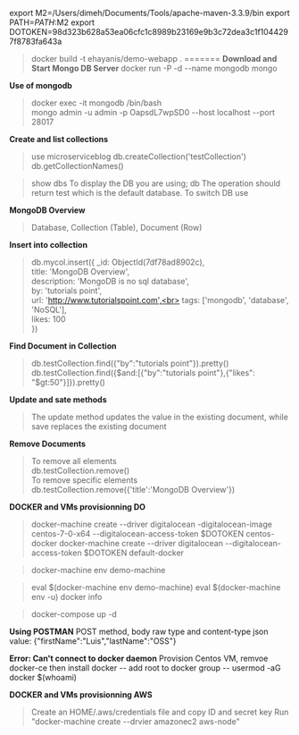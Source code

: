 export M2=/Users/dimeh/Documents/Tools/apache-maven-3.3.9/bin
export PATH=$PATH:$M2
export DOTOKEN=98d323b628a53ea06cfc1c8989b23169e9b3c72dea3c1f1044297f8783fa643a

> docker build -t ehayanis/demo-webapp .
=======
**Download and Start Mongo DB Server**
> docker run -P -d --name mongodb mongo

**Use of mongodb**
> docker exec -it mongodb /bin/bash <br>
> mongo admin -u admin -p OapsdL7wpSD0 --host localhost --port 28017

**Create and list collections**
> use microserviceblog
> db.createCollection('testCollection')
> db.getCollectionNames() 

> show dbs
To display the DB you are using;
> db 
The operation should return test which is the default database. To switch DB 
> use <database>


**MongoDB Overview**
> Database, Collection (Table), Document (Row)

**Insert into collection**
> db.mycol.insert({
     _id: ObjectId(7df78ad8902c),<br>
     title: 'MongoDB Overview', <br>
     description: 'MongoDB is no sql database',<br>
     by: 'tutorials point',<br>
     url: 'http://www.tutorialspoint.com',<br>
     tags: ['mongodb', 'database', 'NoSQL'],<br>
     likes: 100<br>
  })
  
**Find Document in Collection**
> db.testCollection.find({"by":"tutorials point"}).pretty() <br>
> db.testCollection.find({$and:[{"by":"tutorials point"},{"likes": "$gt:50"}]}).pretty()

**Update and sate methods**
> The update method updates the value in the existing document, while save replaces the existing document 

**Remove Documents**
> To remove all elements <br> 
db.testCollection.remove() <br>
> To remove specific elements <br>
db.testCollection.remove({'title':'MongoDB Overview'})


**DOCKER and VMs provisionning DO**

> docker-machine create --driver digitalocean -digitalocean-image centos-7-0-x64 --digitalocean-access-token $DOTOKEN centos-docker
> docker-machine create --driver digitalocean --digitalocean-access-token $DOTOKEN default-docker

> docker-machine env demo-machine 

> eval $(docker-machine env demo-machine)
> eval $(docker-machine env -u)
> docker info 

> docker-compose up -d


**Using POSTMAN** 
POST method, body raw type and content-type json 
value: {"firstName":"Luis","lastName":"OSS"}

**Error: Can't connect to docker daemon**
Provision Centos VM, remvoe docker-ce then install docker 
-- add root to docker group 
-- usermod -aG docker $(whoami)

**DOCKER and VMs provisionning AWS**
> Create an HOME/.aws/credentials file and copy ID and secret key 
> Run "docker-machine create --drvier amazonec2 aws-node"
